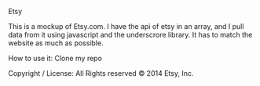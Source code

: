 Etsy

This is a mockup of Etsy.com. I have the api of etsy in an array, and I pull data from it using javascript and the underscrore library. It has to match the website as much as possible.


How to use it:
Clone my repo


Copyright / License: All Rights reserved © 2014 Etsy, Inc.
